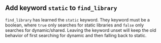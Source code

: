 ## Add keyword `static` to `find_library`

`find_library` has learned the `static` keyword. They keyword must be a boolean,
where `true` only searches for static libraries and `false` only searches for
dynamic/shared. Leaving the keyword unset will keep the old behavior of first
searching for dynamic and then falling back to static.
